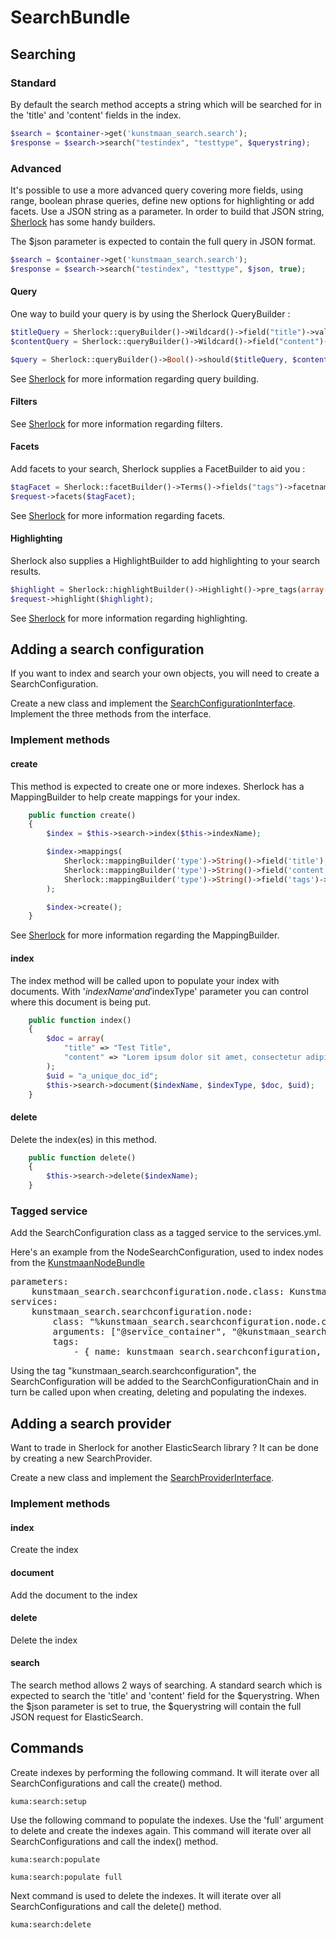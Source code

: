 # SearchBundle

## Searching

### Standard

By default the search method accepts a string which will be searched for in the 'title' and 'content' fields in the index.

```PHP
$search = $container->get('kunstmaan_search.search');
$response = $search->search("testindex", "testtype", $querystring);
```

### Advanced

It's possible to use a more advanced query covering more fields, using range, boolean phrase queries, define new options for highlighting or add facets. Use a JSON string as a parameter. In order to build that JSON string, [Sherlock](https://github.com/polyfractal/sherlock) has some handy builders.

The $json parameter is expected to contain the full query in JSON format.

```PHP
$search = $container->get('kunstmaan_search.search');
$response = $search->search("testindex", "testtype", $json, true);
```

#### Query

One way to build your query is by using the Sherlock QueryBuilder :

```PHP
$titleQuery = Sherlock::queryBuilder()->Wildcard()->field("title")->value($querystring);
$contentQuery = Sherlock::queryBuilder()->Wildcard()->field("content")->value($querystring);

$query = Sherlock::queryBuilder()->Bool()->should($titleQuery, $contentQuery)->minimum_number_should_match(1);
```

See [Sherlock](https://github.com/polyfractal/sherlock) for more information regarding query building.

#### Filters

See [Sherlock](https://github.com/polyfractal/sherlock) for more information regarding filters.

#### Facets

Add facets to your search, Sherlock supplies a FacetBuilder to aid you :

```PHP
$tagFacet = Sherlock::facetBuilder()->Terms()->fields("tags")->facetname("tag");
$request->facets($tagFacet);
```

See [Sherlock](https://github.com/polyfractal/sherlock) for more information regarding facets.

#### Highlighting

Sherlock also supplies a HighlightBuilder to add highlighting to your search results.

```PHP
$highlight = Sherlock::highlightBuilder()->Highlight()->pre_tags(array("<strong>"))->post_tags(array("</strong>"))->fields(array("content" => array("fragment_size" => 150, "number_of_fragments" => 1)));
$request->highlight($highlight);
```

See [Sherlock](https://github.com/polyfractal/sherlock) for more information regarding highlighting.

## Adding a search configuration

If you want to index and search your own objects, you will need to create a SearchConfiguration.

Create a new class and implement the [SearchConfigurationInterface](https://github.com/Kunstmaan/KunstmaanSearchBundle/blob/sherlock/Configuration/SearchConfigurationInterface.php).
Implement the three methods from the interface.

### Implement methods

#### create

This method is expected to create one or more indexes. Sherlock has a MappingBuilder to help create mappings for your index.

```PHP
    public function create()
    {
        $index = $this->search->index($this->indexName);

        $index->mappings(
            Sherlock::mappingBuilder('type')->String()->field('title'),
            Sherlock::mappingBuilder('type')->String()->field('content'),
            Sherlock::mappingBuilder('type')->String()->field('tags')->analyzer('keyword'),
        );

        $index->create();
    }
```
See [Sherlock](https://github.com/polyfractal/sherlock) for more information regarding the MappingBuilder.

#### index

The index method will be called upon to populate your index with documents. With '$indexName' and '$indexType' parameter you can control where this document is being put.

```PHP
    public function index()
    {
        $doc = array(
            "title" => "Test Title",
            "content" => "Lorem ipsum dolor sit amet, consectetur adipiscing elit. Curabitur nec lacus tortor, ut ultricies libero. Donec dapibus erat a nisi condimentum viverra."
        );
        $uid = "a_unique_doc_id";
        $this->search->document($indexName, $indexType, $doc, $uid);
    }
```

#### delete

Delete the index(es) in this method.

```PHP
    public function delete()
    {
        $this->search->delete($indexName);
    }
```
### Tagged service

Add the SearchConfiguration class as a tagged service to the services.yml.

Here's an example from the NodeSearchConfiguration, used to index nodes from the [KunstmaanNodeBundle](https://github.com/Kunstmaan/KunstmaanNodeBundle)

<pre>
parameters:
    kunstmaan_search.searchconfiguration.node.class: Kunstmaan\SearchBundle\Node\NodeSearchConfiguration
services:
    kunstmaan_search.searchconfiguration.node:
        class: "%kunstmaan_search.searchconfiguration.node.class%"
        arguments: ["@service_container", "@kunstmaan_search.search"]
        tags:
            - { name: kunstmaan_search.searchconfiguration, alias: Node }
</pre>

Using the tag "kunstmaan_search.searchconfiguration", the SearchConfiguration will be added to the SearchConfigurationChain and in turn be called upon when creating, deleting and populating the indexes.

## Adding a search provider

Want to trade in Sherlock for another ElasticSearch library ? It can be done by creating a new SearchProvider.

Create a new class and implement the [SearchProviderInterface](https://github.com/Kunstmaan/KunstmaanSearchBundle/blob/sherlock/Search/SearchProviderInterface.php).

### Implement methods

#### index

Create the index

#### document

Add the document to the index

#### delete

Delete the index

#### search

The search method allows 2 ways of searching. A standard search which is expected to search the 'title' and 'content' field for the $querystring. When the $json parameter is set to true, the $querystring will contain the full JSON request for ElasticSearch.

## Commands

Create indexes by performing the following command. It will iterate over all SearchConfigurations and call the create() method.
```
kuma:search:setup
```
Use the following command to populate the indexes. Use the 'full' argument to delete and create the indexes again. This command will iterate over all SearchConfigurations and call the index() method.
```
kuma:search:populate
```
```
kuma:search:populate full
```
Next command is used to delete the indexes. It will iterate over all SearchConfigurations and call the delete() method.
```
kuma:search:delete
```
